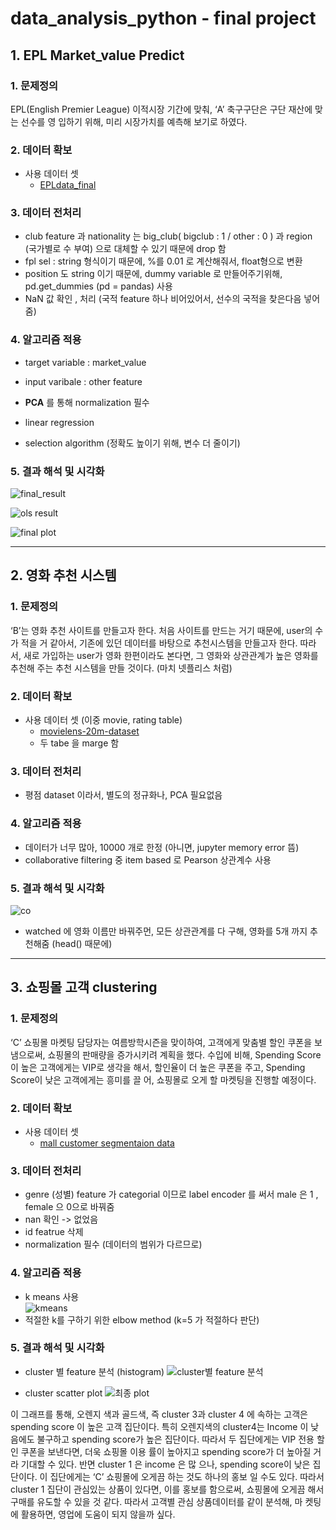 # data_analysis_python - final project 

## 1. EPL Market_value Predict

### 1. 문제정의
EPL(English Premier League) 이적시장 기간에 맞춰,  ‘A’ 축구구단은 구단 재산에 맞는 선수를 영 입하기 위해, 미리 시장가치를 예측해 보기로 하였다.  

### 2. 데이터 확보
* 사용 데이터 셋
  - [EPLdata_final](https://www.kaggle.com/mauryashubham/english-premier-league-players-dataset/downloads/english-premier-league-players-dataset-201718.zip/1)

### 3. 데이터 전처리
- club feature 과 nationality 는 big_club( bigclub : 1 / other : 0 ) 과 region (국가별로  수 부여) 으로 대체할 수 있기 때문에 drop 함
- fpl sel : string 형식이기 때문에, %를 0.01 로 계산해줘서, float형으로 변환
- position 도 string 이기 때문에, dummy variable 로 만들어주기위해, pd.get_dummies (pd = pandas) 사용
- NaN 값 확인 , 처리 (국적 feature 하나 비어있어서, 선수의 국적을 찾은다음 넣어줌)

### 4. 알고리즘 적용
- target variable : market_value
- input varibale : other feature
- **PCA** 를 통해 normalization 필수

- linear regression
- selection algorithm (정확도 높이기 위해, 변수 더 줄이기)

### 5. 결과 해석 및 시각화

![final_result](https://user-images.githubusercontent.com/46439995/60073761-41e7b380-975c-11e9-9eb8-57ad92a8e6c6.PNG)

![ols result](https://user-images.githubusercontent.com/46439995/60073845-7a878d00-975c-11e9-9965-524604aa2e58.PNG)


![final plot](https://user-images.githubusercontent.com/46439995/60073846-7c515080-975c-11e9-9f37-3cf5ed34cacc.PNG)

--------------------------------------------------------
## 2. 영화 추천 시스템 

### 1. 문제정의
‘B’는 영화 추천 사이트를 만들고자 한다. 처음 사이트를 만드는 거기 때문에, user의 수가 적을 거 같아서, 기존에 있던 데이터를 바탕으로 추천시스템을 만들고자 한다. 따라서, 새로 가입하는 user가 영화 한편이라도 본다면, 그 영화와 상관관계가 높은 영화를 추천해 주는 추천 시스템을 만들 것이다. (마치 넷플리스 처럼) 

### 2. 데이터 확보
* 사용 데이터 셋 (이중 movie, rating table)
  - [movielens-20m-dataset](https://www.kaggle.com/grouplens/movielens-20m-dataset )
  - 두 tabe 을 marge 함

### 3. 데이터 전처리
- 평점 dataset 이라서, 별도의 정규화나, PCA 필요없음

### 4. 알고리즘 적용
- 데이터가 너무 많아, 10000 개로 한정 (아니면, jupyter memory error 뜸)
- collaborative filtering 중 item based 로 Pearson 상관계수 사용


### 5. 결과 해석 및 시각화
![co](https://user-images.githubusercontent.com/46439995/60074444-e0c0df80-975d-11e9-9fe8-cc5588d33460.PNG)

- watched 에 영화 이름만 바꿔주먼, 모든 상관관계를 다 구해, 영화를 5개 까지 추천해줌 (head() 때문에)

-------------------------------------------------------------------------------------------
## 3. 쇼핑몰 고객 clustering

### 1. 문제정의
‘C’ 쇼핑몰 마켓팅 담당자는 여름방학시즌을 맞이하여, 고객에게 맞춤별 할인 쿠폰을 보냄으로써, 쇼핑몰의 판매량을 증가시키려 계획을 했다. 수입에 비해, Spending Score 이 높은 고객에게는 VIP로 생각을 해서, 할인율이 더 높은 쿠폰을 주고, Spending Score이 낮은 고객에게는 흥미를 끌 어, 쇼핑몰로 오게 할 마켓팅을 진행할 예정이다.  

### 2. 데이터 확보
* 사용 데이터 셋
  - [mall customer segmentaion data](https://www.kaggle.com/vjchoudhary7/customer-segmentation-tutorial-in-python)

### 3. 데이터 전처리
- genre (성별) feature 가 categorial 이므로 label encoder 를 써서 male 은 1 , female 으 0으로 바꿔줌
- nan 확인 -> 없었음
- id featrue 삭제
- normalization 필수 (데이터의 범위가 다르므로)

### 4. 알고리즘 적용
- k means 사용  
![kmeans](https://user-images.githubusercontent.com/46439995/60075220-c25be380-975f-11e9-9aeb-c65ce22fc928.PNG)
- 적절한 k를 구하기 위한 elbow method (k=5 가 적절하다 판단)

### 5. 결과 해석 및 시각화
- cluster 별 feature 분석 (histogram)
![cluster별 feature 분석](https://user-images.githubusercontent.com/46439995/60075391-27afd480-9760-11e9-92c5-37354a2fb10d.PNG)

- cluster scatter plot
![최종 plot](https://user-images.githubusercontent.com/46439995/60075452-4f9f3800-9760-11e9-8bfc-0c7cb4ec6e88.PNG)

이 그래프를 통해, 오렌지 색과 골드색, 즉 cluster 3과 cluster 4 에 속하는 고객은 spending score 이 높은 고객 집단이다. 특히 오렌지색의 cluster4는 Income 이 낮음에도 불구하고 spending score가 높은 집단이다. 따라서 두 집단에게는 VIP 전용 할인 쿠폰을 보낸다면, 더욱 쇼핑몰 이용 률이 높아지고 spending score가 더 높아질 거라 기대할 수 있다. 반면 cluster 1 은 income 은 많 으나, spending score이 낮은 집단이다. 이 집단에게는 ‘C’ 쇼핑몰에 오게끔 하는 것도 하나의 홍보 일 수도 있다. 따라서 cluster 1 집단이 관심있는 상품이 있다면, 이를 홍보를 함으로써, 쇼핑몰에 오게끔 해서 구매를 유도할 수 있을 것 같다. 따라서 고객별 관심 상품데이터를 같이 분석해, 마 켓팅에 활용하면, 영업에 도움이 되지 않을까 싶다. 


